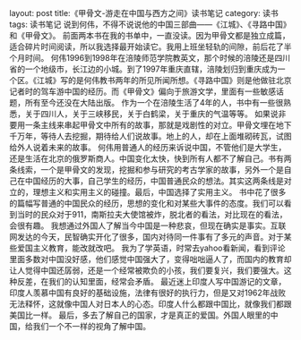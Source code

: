 ﻿layout: post
title:《甲骨文-游走在中国与西方之间》读书笔记
category: 读书
tags: 读书笔记
说到何伟，不得不说说他的中国三部曲——《江城》、《寻路中国》和《甲骨文》。
前面两本书在我的书单中，一直没读。因为甲骨文都是独立成篇，适合碎片时间阅读，所以我选择最开始读它。我用上班坐轻轨的间隙，前后花了半个月时间。
何伟1996到1998年在涪陵师范学院教英文，那个时候的涪陵还是四川省的一个地级市，长江边的小城。到了1997年重庆直辖，涪陵划归到重庆成为一个区。《江城》写的是何伟教书两年的所见所闻所想。《寻路中国》则是他做驻北京记者时的驾车游中国的经历。而《甲骨文》偏向于旅游文学，里面有一些敏感话题，所有至今还没在大陆出版。
作为一个在涪陵生活了4年的人，书中有一些很熟悉，关于四川人，关于三峡移民，关于白鹤梁，关于重庆的气温等等。
如果说非要用一条主线来串起甲骨文中所有的故事，那就是戏剧性的对立。甲骨文埋在地下千万年，等待人去挖掘，期待给人们说故事。地上的人，却在上面堆砌砖瓦，试图给外人说着未来的故事。
何伟用普通人的经历来诉说中国，不管他们是大学生，还是生活在北京的俄罗斯商人。中国变化太快，快到所有人都不了解自己。书有两条线索，一个是甲骨文的发现，挖掘和参与研究的考古学家的故事，另外一个是自己在中国经历的大事，自己学生的经历，中国普通民众的想法。其实这两条线是对立的，理想主义和实用主义的碰撞。最后，中国选择了实用主义。
书中花了很多的篇幅写普通的中国民众的经历，思想的变化和对某些大事件的态度。我们可以看到当时的民众对于911，南斯拉夫大使馆被炸，脱北者的看法，对比现在的看法，会很有趣。
我想通过外国人了解当今中国是一种悲哀，但现在确实是事实。互联网发达的今天，民智确实开化了很多，国内对待同一件事有了多元的声音。对于某些爱国主义教育，能改就改吧。
我为了学英语，时常去yahoo看新闻，看到评论里面多数对中国没好感，他们感觉中国强大了，变得咄咄逼人了，而国内的教育却让人觉得中国还孱弱，还是一个经常被欺负的小孩，我们要复兴，我们要强大。这种反差，在我们的认知里面，经常会矛盾。
最近迷上印度人写中国游记的文章，印度人羡慕中国有良好的基础设施，法律有很好的执行力，但是又对1962年战败无法释怀，这就像中国人对日本人的心态。印度人什么都跟中国比，就像我们都跟美国比一样。
最后，多去了解自己的国家，才是真正的爱国。外国人眼里的中国，给我们一个不一样的视角了解中国。

